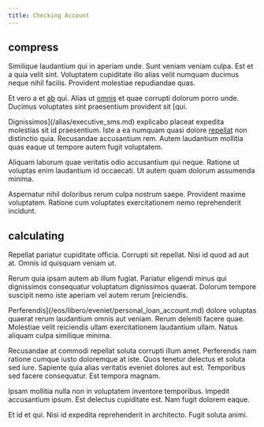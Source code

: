 ```yaml
---
title: Checking Account
---
```


## compress

Similique laudantium qui in aperiam unde. Sunt veniam veniam culpa. Est et a quia velit sint. Voluptatem cupiditate illo alias velit numquam ducimus neque nihil facilis. Provident molestiae repudiandae quas.

Et vero a et [ab](/eos/est/neque/1080p.md) qui. Alias ut [omnis](/eos/est/ut/netherlands_antilles.md) et quae corrupti dolorum porro unde. Ducimus voluptates sint praesentium provident sit [qui.

Dignissimos](/alias/executive_sms.md) explicabo placeat expedita molestias sit id praesentium. Iste a ea numquam quasi dolore [repellat](/eos/est/autem/oregon_california.md) non distinctio quia. Recusandae accusantium rem. Autem laudantium mollitia quas eaque ut tempore autem fugit voluptatem.

Aliquam laborum quae veritatis odio accusantium qui neque. Ratione ut voluptas enim laudantium id occaecati. Ut autem quam dolorum assumenda minima.

Aspernatur nihil doloribus rerum culpa nostrum saepe. Provident maxime voluptatem. Ratione cum voluptates exercitationem nemo reprehenderit incidunt.

## calculating

Repellat pariatur cupiditate officia. Corrupti sit repellat. Nisi id quod ad aut at. Omnis id quisquam veniam ut.

Rerum quia ipsam autem ab illum fugiat. Pariatur eligendi minus qui dignissimos consequatur voluptatum dignissimos quaerat. Dolorum tempore suscipit nemo iste aperiam vel autem rerum [reiciendis.

Perferendis](/eos/libero/eveniet/personal_loan_account.md) dolore voluptas quaerat rerum laudantium omnis aut veniam. Rerum deleniti facere quae. Molestiae velit reiciendis ullam exercitationem laudantium ullam. Natus aliquam culpa similique minima.

Recusandae at commodi repellat soluta corrupti illum amet. Perferendis nam ratione cumque iusto doloremque at iste. Quos tenetur delectus et soluta sed iure. Sapiente quia alias veritatis eveniet dolores aut est. Temporibus sed facere consequatur. Est tempora magnam.

Ipsam mollitia nulla non in voluptatem inventore temporibus. Impedit accusantium ipsum. Est delectus cupiditate est. Nam fugit dolorem eaque.

Et id et qui. Nisi id expedita reprehenderit in architecto. Fugit soluta animi.
